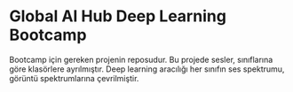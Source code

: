 # Global AI Hub Deep Learning Bootcamp
Bootcamp için gereken projenin reposudur. Bu projede sesler, sınıflarına göre klasörlere ayrılmıştır. Deep learning aracılığı her sınıfın ses spektrumu, görüntü spektrumlarına çevrilmiştir.
